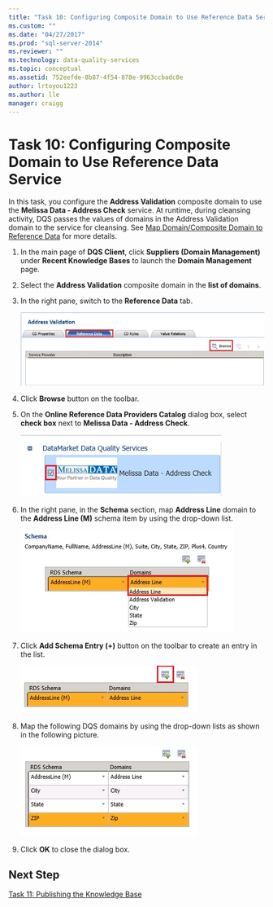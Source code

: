 ```yaml
---
title: "Task 10: Configuring Composite Domain to Use Reference Data Service | Microsoft Docs"
ms.custom: ""
ms.date: "04/27/2017"
ms.prod: "sql-server-2014"
ms.reviewer: ""
ms.technology: data-quality-services
ms.topic: conceptual
ms.assetid: 752eefde-8b87-4f54-878e-9963ccbadc8e
author: lrtoyou1223
ms.author: lle
manager: craigg
---
```

# Task 10: Configuring Composite Domain to Use Reference Data Service
  In this task, you configure the **Address Validation** composite domain to use the **Melissa Data - Address Check** service. At runtime, during cleansing activity, DQS passes the values of domains in the Address Validation domain to the service for cleansing. See [Map Domain/Composite Domain to Reference Data](https://msdn.microsoft.com/library/hh213030.aspx) for more details.  
  
1.  In the main page of **DQS Client**, click **Suppliers (Domain Management)** under **Recent Knowledge Bases** to launch the **Domain Management** page.  
  
2.  Select the **Address Validation** composite domain in the **list of domains**.  
  
3.  In the right pane, switch to the **Reference Data** tab.  
  
     ![Reference Data Tab](../../2014/tutorials/media/et-configuringcdtouserds-01.jpg "Reference Data Tab")  
  
4.  Click **Browse** button on the toolbar.  
  
5.  On the **Online Reference Data Providers Catalog** dialog box, select **check box** next to **Melissa Data - Address Check**.  
  
     ![Select Melissa Data - Address Check](../../2014/tutorials/media/et-configuringcdtouserds-02.jpg "Select Melissa Data - Address Check")  
  
6.  In the right pane, in the **Schema** section, map **Address Line** domain to the **Address Line (M)** schema item by using the drop-down list.  
  
     ![Map RDS Schema Item to Domain](../../2014/tutorials/media/et-configuringcdtouserds-03.jpg "Map RDS Schema Item to Domain")  
  
7.  Click **Add Schema Entry (+)** button on the toolbar to create an entry in the list.  
  
     ![Add Schema Entry Toolbar Button](../../2014/tutorials/media/et-configuringcdtouserds-04.jpg "Add Schema Entry Toolbar Button")  
  
8.  Map the following DQS domains by using the drop-down lists as shown in the following picture.  
  
     ![Map RDS Schema Items to Domains](../../2014/tutorials/media/et-configuringcdtouserds-05.jpg "Map RDS Schema Items to Domains")  
  
9. Click **OK** to close the dialog box.  
  
## Next Step  
 [Task 11: Publishing the Knowledge Base](../../2014/tutorials/task-11-publishing-the-knowledge-base.md)  
  
  
